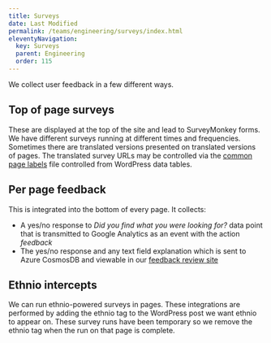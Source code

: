 ```yaml
---
title: Surveys
date: Last Modified 
permalink: /teams/engineering/surveys/index.html
eleventyNavigation:
  key: Surveys
  parent: Engineering
  order: 115
---
```


We collect user feedback in a few different ways.

## Top of page surveys

These are displayed at the top of the site and lead to SurveyMonkey forms. We have different surveys running at different times and frequencies. Sometimes there are translated versions presented on translated versions of pages. The translated survey URLs may be controlled via the [common page labels](https://github.com/cagov/covid19/blob/master/pages/wordpress-posts/common-page-labels.json) file controlled from WordPress data tables.

## Per page feedback

This is integrated into the bottom of every page. It collects:

  * A yes/no response to _Did you find what you were looking for?_ data point that is transmitted to Google Analytics as an event with the action _feedback_
  * The yes/no response and any text field explanation which is sent to Azure CosmosDB and viewable in our [feedback review site](https://github.com/cagov/comment-reports)

## Ethnio intercepts

We can run ethnio-powered surveys in pages. These integrations are performed by adding the ethnio tag to the WordPress post we want ethnio to appear on. These survey runs have been temporary so we remove the ethnio tag when the run on that page is complete.
